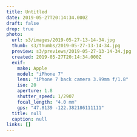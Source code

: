 ```yaml
---
title: Untitled
date: 2019-05-27T20:14:34.000Z
draft: false
drop: true
photo:
  url: s3/images/2019-05-27-13-14-34.jpg
  thumb: s3/thumbs/2019-05-27-13-14-34.jpg
  preview: s3/previews/2019-05-27-13-14-34.jpg
  created: 2019-05-27T20:14:34.000Z
  exif:
    make: Apple
    model: "iPhone 7"
    lens: "iPhone 7 back camera 3.99mm f/1.8"
    iso: 20
    aperture: 1.8
    shutter_speed: 1/2907
    focal_length: "4.0 mm"
    gps: "47.8139 -122.382186111111"
  title: null
  caption: null
links: []
---
```

